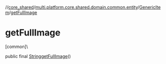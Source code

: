 //[core_shared](../../../index.md)/[multi.platform.core.shared.domain.common.entity](../index.md)/[GenericItem](index.md)/[getFullImage](get-full-image.md)

# getFullImage

[common]\

public final [String](https://docs.oracle.com/javase/8/docs/api/java/lang/String.html)[getFullImage](get-full-image.md)()
